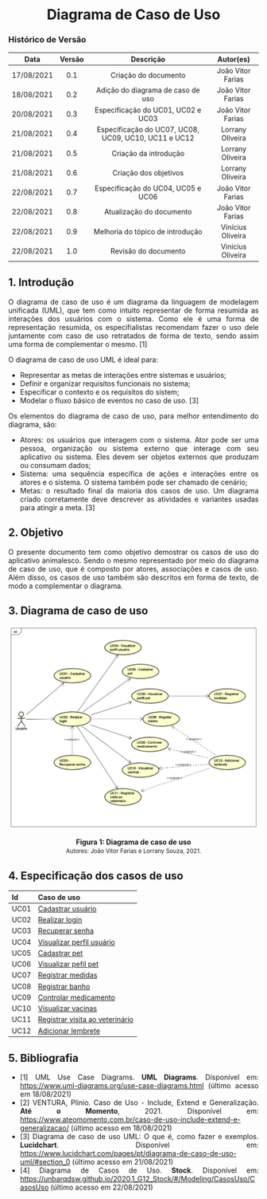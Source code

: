 # <center> Diagrama de Caso de Uso

### Histórico de Versão

|    Data    | Versão |                      Descrição                       |     Autor(es)     |
| :--------: | :----: | :--------------------------------------------------: | :---------------: |
| 17/08/2021 |  0.1   |                 Criação do documento                 | João Vitor Farias |
| 18/08/2021 |  0.2   |          Adição do diagrama de caso de uso           | João Vitor Farias |
| 20/08/2021 |  0.3   |          Especificação do UC01, UC02 e UC03          | João Vitor Farias |
| 21/08/2021 |  0.4   | Especificação do UC07, UC08, UC09, UC10, UC11 e UC12 | Lorrany Oliveira  |
| 21/08/2021 |  0.5   |                Criação da introdução                 | Lorrany Oliveira  |
| 21/08/2021 |  0.6   |                Criação dos objetivos                 | Lorrany Oliveira  |
| 22/08/2021 |  0.7   |          Especificação do UC04, UC05 e UC06          | João Vitor Farias |
| 22/08/2021 |  0.8   |               Atualização do documento               | João Vitor Farias |
| 22/08/2021 |  0.9  |               Melhoria do tópico de introdução               | Vinícius Oliveira |
| 22/08/2021 |  1.0   |               Revisão do documento               | Vinícius Oliveira |


<div align="justify">

## 1. Introdução

O diagrama de caso de uso é um diagrama da linguagem de modelagem unificada (UML), que tem como intuito representar de forma resumida as interações dos usuários com o sistema. Como ele é uma forma de representação resumida, os especifialistas recomendam fazer o uso dele juntamente com caso de uso retratados de forma de texto, sendo assim uma forma de complementar o mesmo. [1]


O diagrama de caso de uso UML é ideal para: 

* Representar as metas de interações entre sistemas e usuários;
* Definir e organizar requisitos funcionais no sistema;
* Especificar o contexto e os requisitos do sistem;
* Modelar o fluxo básico de eventos no caso de uso. [3]


Os elementos do diagrama de caso de uso, para melhor entendimento do diagrama, são:

* Atores: os usuários que interagem com o sistema. Ator pode ser uma pessoa, organização ou sistema externo que interage com seu aplicativo ou sistema. Eles devem ser objetos externos que produzam ou consumam dados;
* Sistema: uma sequência específica de ações e interações entre os atores e o sistema. O sistema também pode ser chamado de cenário;
* Metas: o resultado final da maioria dos casos de uso. Um diagrama criado corretamente deve descrever as atividades e variantes usadas para atingir a meta. [3]

## 2. Objetivo

O presente documento tem como objetivo demostrar os casos de uso do aplicativo animalesco. Sendo o mesmo representado por meio do diagrama de caso de uso, que é composto por atores, associações e casos de uso. Além disso, os casos de uso também são descritos em forma de texto, de modo a complementar o diagrama.

## 3. Diagrama de caso de uso

<p align='center'>
    <img src='https://raw.githubusercontent.com/UnBArqDsw2021-1/2021.1_G01_Animalesco_docs/main/docs/assets/pages/use-case/use_case_diagram.png'>
    <figcaption align='center'>
        <b>Figura 1: Diagrama de caso de uso</b>
        <br>
        <small>Autores: João Vitor Farias e Lorrany Souza, 2021.</small>
    </figcaption>
</p>

## 4. Especificação dos casos de uso

| Id   | Caso de uso                                             |
| ---- | ------------------------------------------------------- |
| UC01 | [Cadastrar usuário](casos-de-uso/UC01.md)               |
| UC02 | [Realizar login](casos-de-uso/UC02.md)                  |
| UC03 | [Recuperar senha](casos-de-uso/UC03.md)                 |
| UC04 | [Visualizar perfil usuário](casos-de-uso/UC04.md)       |
| UC05 | [Cadastrar pet](casos-de-uso/UC05.md)                   |
| UC06 | [Visualizar pefil pet](casos-de-uso/UC06.md)            |
| UC07 | [Registrar medidas](casos-de-uso/UC07.md)               |
| UC08 | [Registrar banho](casos-de-uso/UC08.md)                 |
| UC09 | [Controlar medicamento](casos-de-uso/UC09.md)           |
| UC10 | [Visualizar vacinas](casos-de-uso/UC10.md)              |
| UC11 | [Registrar visita ao veterinário](casos-de-uso/UC11.md) |
| UC12 | [Adicionar lembrete](casos-de-uso/UC12.md)              |

## 5. Bibliografia

- [1] UML Use Case Diagrams. **UML Diagrams**. Disponível em: https://www.uml-diagrams.org/use-case-diagrams.html (último acesso em 18/08/2021)
- [2] VENTURA, Plínio. Caso de Uso - Include, Extend e Generalização. **Até o Momento**, 2021. Disponível em: https://www.ateomomento.com.br/caso-de-uso-include-extend-e-generalizacao/ (último acesso em 18/08/2021)
- [3] Diagrama de caso de uso UML: O que é, como fazer e exemplos. **Lucidchart**. Disponível em: https://www.lucidchart.com/pages/pt/diagrama-de-caso-de-uso-uml/#section_0 (último acesso em 21/08/2021)
- [4] Diagrama de Casos de Uso. **Stock**. Disponível em: https://unbarqdsw.github.io/2020.1_G12_Stock/#/Modeling/CasosUso/CasosUso (último acesso em 22/08/2021)
</div>
